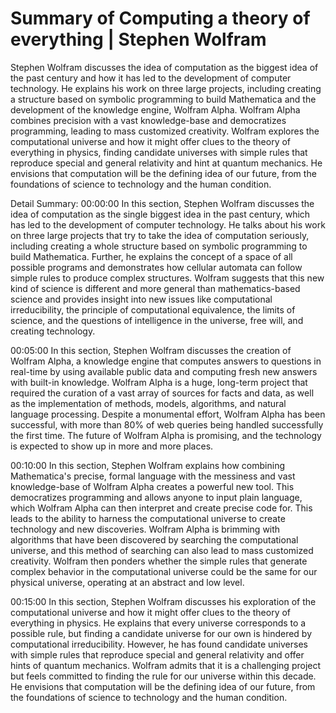 # Summary of Computing a theory of everything | Stephen Wolfram

Stephen Wolfram discusses the idea of computation as the biggest idea of the past century and how it has led to the development of computer technology. He explains his work on three large projects, including creating a structure based on symbolic programming to build Mathematica and the development of the knowledge engine, Wolfram Alpha. Wolfram Alpha combines precision with a vast knowledge-base and democratizes programming, leading to mass customized creativity. Wolfram explores the computational universe and how it might offer clues to the theory of everything in physics, finding candidate universes with simple rules that reproduce special and general relativity and hint at quantum mechanics. He envisions that computation will be the defining idea of our future, from the foundations of science to technology and the human condition.

Detail Summary: 
00:00:00
In this section, Stephen Wolfram discusses the idea of computation as the single biggest idea in the past century, which has led to the development of computer technology. He talks about his work on three large projects that try to take the idea of computation seriously, including creating a whole structure based on symbolic programming to build Mathematica. Further, he explains the concept of a space of all possible programs and demonstrates how cellular automata can follow simple rules to produce complex structures. Wolfram suggests that this new kind of science is different and more general than mathematics-based science and provides insight into new issues like computational irreducibility, the principle of computational equivalence, the limits of science, and the questions of intelligence in the universe, free will, and creating technology.

00:05:00
In this section, Stephen Wolfram discusses the creation of Wolfram Alpha, a knowledge engine that computes answers to questions in real-time by using available public data and computing fresh new answers with built-in knowledge. Wolfram Alpha is a huge, long-term project that required the curation of a vast array of sources for facts and data, as well as the implementation of methods, models, algorithms, and natural language processing. Despite a monumental effort, Wolfram Alpha has been successful, with more than 80% of web queries being handled successfully the first time. The future of Wolfram Alpha is promising, and the technology is expected to show up in more and more places.

00:10:00
In this section, Stephen Wolfram explains how combining Mathematica's precise, formal language with the messiness and vast knowledge-base of Wolfram Alpha creates a powerful new tool. This democratizes programming and allows anyone to input plain language, which Wolfram Alpha can then interpret and create precise code for. This leads to the ability to harness the computational universe to create technology and new discoveries. Wolfram Alpha is brimming with algorithms that have been discovered by searching the computational universe, and this method of searching can also lead to mass customized creativity. Wolfram then ponders whether the simple rules that generate complex behavior in the computational universe could be the same for our physical universe, operating at an abstract and low level.

00:15:00
In this section, Stephen Wolfram discusses his exploration of the computational universe and how it might offer clues to the theory of everything in physics. He explains that every universe corresponds to a possible rule, but finding a candidate universe for our own is hindered by computational irreducibility. However, he has found candidate universes with simple rules that reproduce special and general relativity and offer hints of quantum mechanics. Wolfram admits that it is a challenging project but feels committed to finding the rule for our universe within this decade. He envisions that computation will be the defining idea of our future, from the foundations of science to technology and the human condition.

